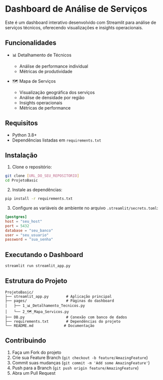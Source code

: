 # Dashboard de Análise de Serviços

Este é um dashboard interativo desenvolvido com Streamlit para análise de serviços técnicos, oferecendo visualizações e insights operacionais.

## Funcionalidades

- 📊 Detalhamento de Técnicos
  - Análise de performance individual
  - Métricas de produtividade

- 🗺️ Mapa de Serviços
  - Visualização geográfica dos serviços
  - Análise de densidade por região
  - Insights operacionais
  - Métricas de performance

## Requisitos

- Python 3.8+
- Dependências listadas em `requirements.txt`

## Instalação

1. Clone o repositório:
```bash
git clone [URL_DO_SEU_REPOSITORIO]
cd ProjetoBasic
```

2. Instale as dependências:
```bash
pip install -r requirements.txt
```

3. Configure as variáveis de ambiente no arquivo `.streamlit/secrets.toml`:
```toml
[postgres]
host = "seu_host"
port = 5432
database = "seu_banco"
user = "seu_usuario"
password = "sua_senha"
```

## Executando o Dashboard

```bash
streamlit run streamlit_app.py
```

## Estrutura do Projeto

```
ProjetoBasic/
├── streamlit_app.py        # Aplicação principal
├── pages/                  # Páginas do dashboard
│   ├── 1_📊_Detalhamento_Tecnicos.py
│   └── 2_🗺️_Mapa_Servicos.py
├── DB.py                   # Conexão com banco de dados
├── requirements.txt        # Dependências do projeto
└── README.md              # Documentação
```

## Contribuindo

1. Faça um Fork do projeto
2. Crie sua Feature Branch (`git checkout -b feature/AmazingFeature`)
3. Commit suas mudanças (`git commit -m 'Add some AmazingFeature'`)
4. Push para a Branch (`git push origin feature/AmazingFeature`)
5. Abra um Pull Request
